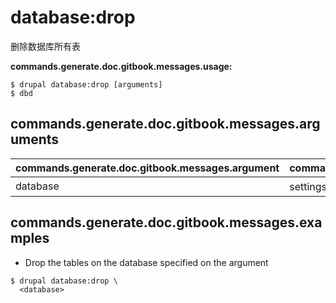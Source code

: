 # database:drop
删除数据库所有表

**commands.generate.doc.gitbook.messages.usage:**
```
$ drupal database:drop [arguments]
$ dbd  
```

## commands.generate.doc.gitbook.messages.arguments
commands.generate.doc.gitbook.messages.argument | commands.generate.doc.gitbook.messages.details
---------|-------------
database | settings.php 文件中 Database 的键

## commands.generate.doc.gitbook.messages.examples
* Drop the tables on the database specified on the argument
```
$ drupal database:drop \
  <database>

```
